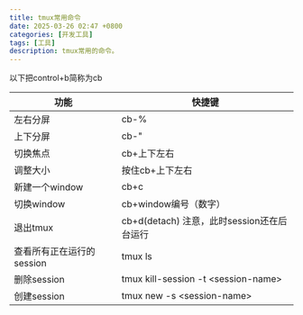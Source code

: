 ```yaml
---
title: tmux常用命令
date: 2025-03-26 02:47 +0800
categories: [开发工具]
tags: [工具]
description: tmux常用的命令。
---
```


以下把control+b简称为cb

| 功能                      | 快捷键                                     |
| ------------------------- | ------------------------------------------ |
| 左右分屏                  | cb-%                                       |
| 上下分屏                  | cb-"                                       |
| 切换焦点                  | cb+上下左右                                |
| 调整大小                  | 按住cb+上下左右                            |
| 新建一个window            | cb+c                                       |
| 切换window                | cb+window编号（数字）                      |
| 退出tmux                  | cb+d(detach) 注意，此时session还在后台运行 |
| 查看所有正在运行的session  | tmux ls                                    |
| 删除session               | tmux kill-session -t \<session-name>       |
| 创建session               | tmux new -s \<session-name>                |

